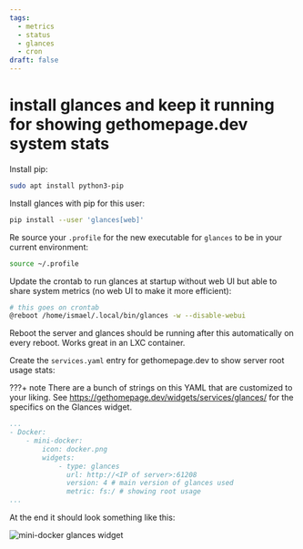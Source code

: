 ```yaml
---
tags:
  - metrics
  - status
  - glances
  - cron
draft: false
---
```


# install glances and keep it running for showing gethomepage.dev system stats

Install pip:

```bash
sudo apt install python3-pip
```

Install glances with pip for this user:

```bash
pip install --user 'glances[web]'
```

Re source your `.profile` for the new executable for `glances` to be in your current environment:

```bash
source ~/.profile
```

Update the crontab to run glances at startup without web UI but able to share system metrics (no web UI to make it more efficient):

``` bash
# this goes on crontab
@reboot /home/ismael/.local/bin/glances -w --disable-webui
```

Reboot the server and glances should be running after this automatically on every reboot. Works great in an LXC container.

Create the `services.yaml` entry for gethomepage.dev to show server root usage stats:

???+ note
	There are a bunch of strings on this YAML that are customized to your liking. See https://gethomepage.dev/widgets/services/glances/ for the specifics on the Glances widget.

```yaml
...
- Docker:
    - mini-docker:
        icon: docker.png
        widgets: 
            - type: glances
              url: http://<IP of server>:61208
              version: 4 # main version of glances used
              metric: fs:/ # showing root usage
...
```

At the end it should look something like this:

![mini-docker glances widget](mini-docker-glances-widget.png)